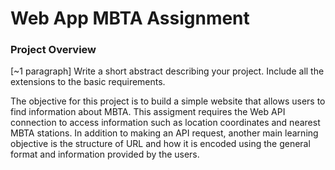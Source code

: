 # Web App MBTA Assignment
### Project Overview 
[~1 paragraph] Write a short abstract describing your project. Include all the extensions to the basic requirements.

The objective for this project is to build a simple website that allows users to find information about MBTA. This assigment requires the Web API connection to access information such as location coordinates and nearest MBTA stations. In addition to making an API request, another main learning objective is the structure of URL and how it is encoded using the general format and information provided by the users. 